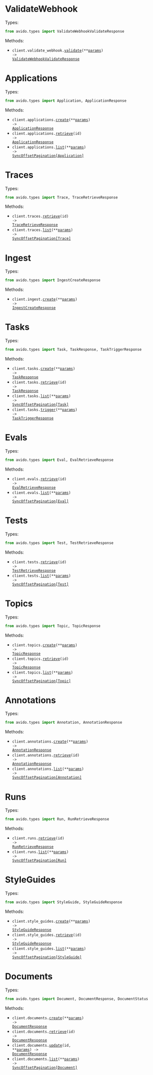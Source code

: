 # ValidateWebhook

Types:

```python
from avido.types import ValidateWebhookValidateResponse
```

Methods:

- <code title="post /v0/validate-webhook">client.validate_webhook.<a href="./src/avido/resources/validate_webhook.py">validate</a>(\*\*<a href="src/avido/types/validate_webhook_validate_params.py">params</a>) -> <a href="./src/avido/types/validate_webhook_validate_response.py">ValidateWebhookValidateResponse</a></code>

# Applications

Types:

```python
from avido.types import Application, ApplicationResponse
```

Methods:

- <code title="post /v0/applications">client.applications.<a href="./src/avido/resources/applications.py">create</a>(\*\*<a href="src/avido/types/application_create_params.py">params</a>) -> <a href="./src/avido/types/application_response.py">ApplicationResponse</a></code>
- <code title="get /v0/applications/{id}">client.applications.<a href="./src/avido/resources/applications.py">retrieve</a>(id) -> <a href="./src/avido/types/application_response.py">ApplicationResponse</a></code>
- <code title="get /v0/applications">client.applications.<a href="./src/avido/resources/applications.py">list</a>(\*\*<a href="src/avido/types/application_list_params.py">params</a>) -> <a href="./src/avido/types/application.py">SyncOffsetPagination[Application]</a></code>

# Traces

Types:

```python
from avido.types import Trace, TraceRetrieveResponse
```

Methods:

- <code title="get /v0/traces/{id}">client.traces.<a href="./src/avido/resources/traces.py">retrieve</a>(id) -> <a href="./src/avido/types/trace_retrieve_response.py">TraceRetrieveResponse</a></code>
- <code title="get /v0/traces">client.traces.<a href="./src/avido/resources/traces.py">list</a>(\*\*<a href="src/avido/types/trace_list_params.py">params</a>) -> <a href="./src/avido/types/trace.py">SyncOffsetPagination[Trace]</a></code>

# Ingest

Types:

```python
from avido.types import IngestCreateResponse
```

Methods:

- <code title="post /v0/ingest">client.ingest.<a href="./src/avido/resources/ingest.py">create</a>(\*\*<a href="src/avido/types/ingest_create_params.py">params</a>) -> <a href="./src/avido/types/ingest_create_response.py">IngestCreateResponse</a></code>

# Tasks

Types:

```python
from avido.types import Task, TaskResponse, TaskTriggerResponse
```

Methods:

- <code title="post /v0/tasks">client.tasks.<a href="./src/avido/resources/tasks.py">create</a>(\*\*<a href="src/avido/types/task_create_params.py">params</a>) -> <a href="./src/avido/types/task_response.py">TaskResponse</a></code>
- <code title="get /v0/tasks/{id}">client.tasks.<a href="./src/avido/resources/tasks.py">retrieve</a>(id) -> <a href="./src/avido/types/task_response.py">TaskResponse</a></code>
- <code title="get /v0/tasks">client.tasks.<a href="./src/avido/resources/tasks.py">list</a>(\*\*<a href="src/avido/types/task_list_params.py">params</a>) -> <a href="./src/avido/types/task.py">SyncOffsetPagination[Task]</a></code>
- <code title="post /v0/tasks/trigger">client.tasks.<a href="./src/avido/resources/tasks.py">trigger</a>(\*\*<a href="src/avido/types/task_trigger_params.py">params</a>) -> <a href="./src/avido/types/task_trigger_response.py">TaskTriggerResponse</a></code>

# Evals

Types:

```python
from avido.types import Eval, EvalRetrieveResponse
```

Methods:

- <code title="get /v0/evals/{id}">client.evals.<a href="./src/avido/resources/evals.py">retrieve</a>(id) -> <a href="./src/avido/types/eval_retrieve_response.py">EvalRetrieveResponse</a></code>
- <code title="get /v0/evals">client.evals.<a href="./src/avido/resources/evals.py">list</a>(\*\*<a href="src/avido/types/eval_list_params.py">params</a>) -> <a href="./src/avido/types/eval.py">SyncOffsetPagination[Eval]</a></code>

# Tests

Types:

```python
from avido.types import Test, TestRetrieveResponse
```

Methods:

- <code title="get /v0/tests/{id}">client.tests.<a href="./src/avido/resources/tests.py">retrieve</a>(id) -> <a href="./src/avido/types/test_retrieve_response.py">TestRetrieveResponse</a></code>
- <code title="get /v0/tests">client.tests.<a href="./src/avido/resources/tests.py">list</a>(\*\*<a href="src/avido/types/test_list_params.py">params</a>) -> <a href="./src/avido/types/test.py">SyncOffsetPagination[Test]</a></code>

# Topics

Types:

```python
from avido.types import Topic, TopicResponse
```

Methods:

- <code title="post /v0/topics">client.topics.<a href="./src/avido/resources/topics.py">create</a>(\*\*<a href="src/avido/types/topic_create_params.py">params</a>) -> <a href="./src/avido/types/topic_response.py">TopicResponse</a></code>
- <code title="get /v0/topics/{id}">client.topics.<a href="./src/avido/resources/topics.py">retrieve</a>(id) -> <a href="./src/avido/types/topic_response.py">TopicResponse</a></code>
- <code title="get /v0/topics">client.topics.<a href="./src/avido/resources/topics.py">list</a>(\*\*<a href="src/avido/types/topic_list_params.py">params</a>) -> <a href="./src/avido/types/topic.py">SyncOffsetPagination[Topic]</a></code>

# Annotations

Types:

```python
from avido.types import Annotation, AnnotationResponse
```

Methods:

- <code title="post /v0/annotations">client.annotations.<a href="./src/avido/resources/annotations.py">create</a>(\*\*<a href="src/avido/types/annotation_create_params.py">params</a>) -> <a href="./src/avido/types/annotation_response.py">AnnotationResponse</a></code>
- <code title="get /v0/annotations/{id}">client.annotations.<a href="./src/avido/resources/annotations.py">retrieve</a>(id) -> <a href="./src/avido/types/annotation_response.py">AnnotationResponse</a></code>
- <code title="get /v0/annotations">client.annotations.<a href="./src/avido/resources/annotations.py">list</a>(\*\*<a href="src/avido/types/annotation_list_params.py">params</a>) -> <a href="./src/avido/types/annotation.py">SyncOffsetPagination[Annotation]</a></code>

# Runs

Types:

```python
from avido.types import Run, RunRetrieveResponse
```

Methods:

- <code title="get /v0/runs/{id}">client.runs.<a href="./src/avido/resources/runs.py">retrieve</a>(id) -> <a href="./src/avido/types/run_retrieve_response.py">RunRetrieveResponse</a></code>
- <code title="get /v0/runs">client.runs.<a href="./src/avido/resources/runs.py">list</a>(\*\*<a href="src/avido/types/run_list_params.py">params</a>) -> <a href="./src/avido/types/run.py">SyncOffsetPagination[Run]</a></code>

# StyleGuides

Types:

```python
from avido.types import StyleGuide, StyleGuideResponse
```

Methods:

- <code title="post /v0/style-guides">client.style_guides.<a href="./src/avido/resources/style_guides.py">create</a>(\*\*<a href="src/avido/types/style_guide_create_params.py">params</a>) -> <a href="./src/avido/types/style_guide_response.py">StyleGuideResponse</a></code>
- <code title="get /v0/style-guides/{id}">client.style_guides.<a href="./src/avido/resources/style_guides.py">retrieve</a>(id) -> <a href="./src/avido/types/style_guide_response.py">StyleGuideResponse</a></code>
- <code title="get /v0/style-guides">client.style_guides.<a href="./src/avido/resources/style_guides.py">list</a>(\*\*<a href="src/avido/types/style_guide_list_params.py">params</a>) -> <a href="./src/avido/types/style_guide.py">SyncOffsetPagination[StyleGuide]</a></code>

# Documents

Types:

```python
from avido.types import Document, DocumentResponse, DocumentStatus
```

Methods:

- <code title="post /v0/documents">client.documents.<a href="./src/avido/resources/documents.py">create</a>(\*\*<a href="src/avido/types/document_create_params.py">params</a>) -> <a href="./src/avido/types/document_response.py">DocumentResponse</a></code>
- <code title="get /v0/documents/{id}">client.documents.<a href="./src/avido/resources/documents.py">retrieve</a>(id) -> <a href="./src/avido/types/document_response.py">DocumentResponse</a></code>
- <code title="put /v0/documents/{id}">client.documents.<a href="./src/avido/resources/documents.py">update</a>(id, \*\*<a href="src/avido/types/document_update_params.py">params</a>) -> <a href="./src/avido/types/document_response.py">DocumentResponse</a></code>
- <code title="get /v0/documents">client.documents.<a href="./src/avido/resources/documents.py">list</a>(\*\*<a href="src/avido/types/document_list_params.py">params</a>) -> <a href="./src/avido/types/document.py">SyncOffsetPagination[Document]</a></code>
